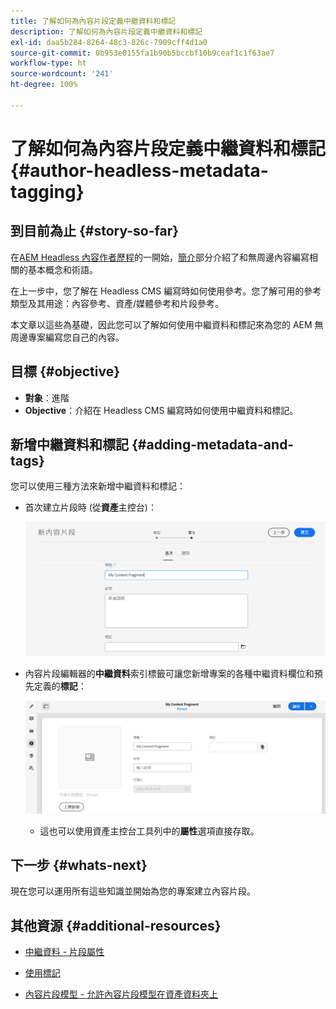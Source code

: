 ```yaml
---
title: 了解如何為內容片段定義中繼資料和標記
description: 了解如何為內容片段定義中繼資料和標記
exl-id: daa5b284-8264-48c3-826c-7909cff4d1a0
source-git-commit: 0b953e0155fa1b90b5bccbf10b9ceaf1c1f63ae7
workflow-type: ht
source-wordcount: '241'
ht-degree: 100%

---
```


# 了解如何為內容片段定義中繼資料和標記 {#author-headless-metadata-tagging}

## 到目前為止 {#story-so-far}

在[AEM Headless 內容作者歷程](overview.md)的一開始，[簡介](introduction.md)部分介紹了和無周邊內容編寫相關的基本概念和術語。

在上一步中，您了解在 Headless CMS 編寫時如何使用參考。您了解可用的參考類型及其用途：內容參考、資產/媒體參考和片段參考。

本文章以這些為基礎，因此您可以了解如何使用中繼資料和標記來為您的 AEM 無周邊專案編寫您自己的內容。

## 目標 {#objective}

* **對象**：進階
* **Objective**：介紹在 Headless CMS 編寫時如何使用中繼資料和標記。

## 新增中繼資料和標記 {#adding-metadata-and-tags}

您可以使用三種方法來新增中繼資料和標記：

* 首次建立片段時 (從&#x200B;**資產**&#x200B;主控台)：

   ![建立內容片段 - 提供名稱](/help/journey-headless/author/assets/headless-journey-author-content-fragment-03.png)

* 內容片段編輯器的&#x200B;**中繼資料**&#x200B;索引標籤可讓您新增專案的各種中繼資料欄位和預先定義的&#x200B;**標記**：

   ![內容片段編輯器 - 中繼資料](/help/journey-headless/author/assets/headless-journey-author-metadata-01.png)

   * 這也可以使用資產主控台工具列中的&#x200B;**屬性**&#x200B;選項直接存取。

## 下一步 {#whats-next}

現在您可以運用所有這些知識並開始為您的專案建立內容片段。

## 其他資源 {#additional-resources}

* [中繼資料 - 片段屬性](/help/sites-cloud/administering/content-fragments/content-fragments-metadata.md)

* [使用標記](/help/sites-cloud/authoring/features/tags.md)

* [內容片段模型 - 允許內容片段模型在資產資料夾上](/help/sites-cloud/administering/content-fragments/content-fragments-models.md#allowing-content-fragment-models-assets-folder)
